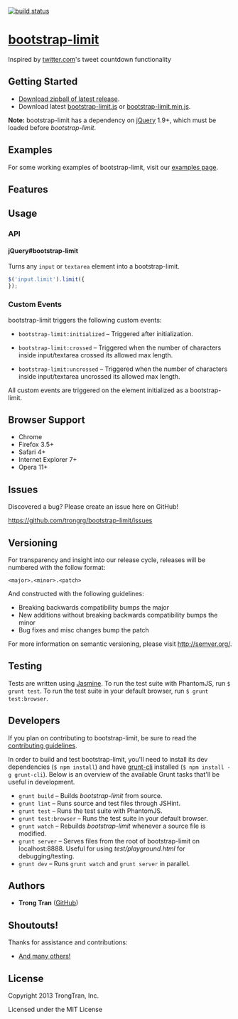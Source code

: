 [![build status](https://secure.travis-ci.org/trongrg/bootstrap-limit.png?branch=master)](http://travis-ci.org/trongrg/bootstrap-limit)

[bootstrap-limit][gh-page]
=======================

Inspired by [twitter.com][twitter]'s tweet countdown functionality

Getting Started
---------------

* [Download zipball of latest release][zipball].
* Download latest [bootstrap-limit.js][bootstrap-limit.js] or [bootstrap-limit.min.js][bootstrap-limit.min.js].

**Note:** bootstrap-limit has a dependency on [jQuery][jquery] 1.9+, which must be loaded before *bootstrap-limit*.

Examples
--------

For some working examples of bootstrap-limit, visit our [examples page][examples].

Features
--------

Usage
-----

### API

#### jQuery#bootstrap-limit

Turns any `input` or `textarea` element into a bootstrap-limit.

```javascript
$('input.limit').limit({
});
```

### Custom Events

bootstrap-limit triggers the following custom events:

* `bootstrap-limit:initialized` – Triggered after initialization.

* `bootstrap-limit:crossed` – Triggered when the number of characters inside input/textarea crossed its allowed max length.

* `bootstrap-limit:uncrossed` – Triggered when the number of characters inside input/textarea uncrossed its allowed max length.

All custom events are triggered on the element initialized as a bootstrap-limit.

Browser Support
---------------

* Chrome
* Firefox 3.5+
* Safari 4+
* Internet Explorer 7+
* Opera 11+

Issues
------

Discovered a bug? Please create an issue here on GitHub!

https://github.com/trongrg/bootstrap-limit/issues

Versioning
----------

For transparency and insight into our release cycle, releases will be numbered with the follow format:

`<major>.<minor>.<patch>`

And constructed with the following guidelines:

* Breaking backwards compatibility bumps the major
* New additions without breaking backwards compatibility bumps the minor
* Bug fixes and misc changes bump the patch

For more information on semantic versioning, please visit http://semver.org/.

Testing
-------

Tests are written using [Jasmine][jasmine]. To run the test suite with PhantomJS, run `$ grunt test`. To run the test suite in your default browser, run `$ grunt test:browser`.

Developers
----------

If you plan on contributing to bootstrap-limit, be sure to read the [contributing guidelines][contributing-guidelines].

In order to build and test bootstrap-limit, you'll need to install its dev dependencies (`$ npm install`) and have [grunt-cli][grunt-cli] installed (`$ npm install -g grunt-cli`). Below is an overview of the available Grunt tasks that'll be useful in development.

* `grunt build` – Builds *bootstrap-limit* from source.
* `grunt lint` – Runs source and test files through JSHint.
* `grunt test` – Runs the test suite with PhantomJS.
* `grunt test:browser` – Runs the test suite in your default browser.
* `grunt watch` – Rebuilds *bootstrap-limit* whenever a source file is modified.
* `grunt server` – Serves files from the root of bootstrap-limit on localhost:8888. Useful for using *test/playground.html* for debugging/testing.
* `grunt dev` – Runs `grunt watch` and `grunt server` in parallel.

Authors
-------

* **Trong Tran** ([GitHub](https://github.com/trongrg))

Shoutouts!
----------

Thanks for assistance and contributions:

* [And many others!][contributors]

License
-------

Copyright 2013 TrongTran, Inc.

Licensed under the MIT License

[twitter]: https://twitter.com
[gh-page]: http://trongrg.github.io/bootstrap-limit
[examples]: http://trongrg.github.io/bootstrap-limit/examples

<!-- assets -->
[zipball]: http://trongrg.github.io/bootstrap-limit/releases/latest/bootstrap-limit.zip
[bootstrap-limit.js]: http://trongrg.github.io/bootstrap-limit/releases/latest/bootstrap-limit.js
[bootstrap-limit.min.js]: http://trongrg.github.io/bootstrap-limit/releases/latest/bootstrap-limit.js

<!-- github links -->
[contributing-guidelines]: https://github.com/trongrg/bootstrap-limit/blob/master/CONTRIBUTING.md
[contributors]: https://github.com/trongrg/bootstrap-limit/contributors
[issues]: https://github.com/trongrg/bootstrap-limit/issues

<!-- deep links -->
[features]: #features

<!-- links to third party projects -->
[jasmine]: http://pivotal.github.com/jasmine/
[grunt-cli]: https://github.com/gruntjs/grunt-cli
[bower]: http://bower.io/
[jQuery]: http://jquery.com/
[bootstrap]: http://twitter.github.com/bootstrap/
